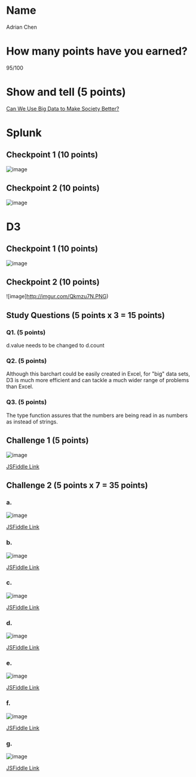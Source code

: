 # Name

Adrian Chen

# How many points have you earned?

95/100

# Show and tell (5 points)

[Can We Use Big Data to Make Society Better?](http://www.spiegel.de/international/zeitgeist/scientist-alex-pentland-argues-big-data-can-be-used-to-improve-society-a-970443.html)

# Splunk

## Checkpoint 1 (10 points)

![image](http://imgur.com/fZLFIQx.png)

## Checkpoint 2 (10 points)

![image](http://imgur.com/4cTaE6J.png)

# D3

## Checkpoint 1 (10 points)

![image](http://imgur.com/4zgIx4n.png)

## Checkpoint 2 (10 points)

![image]http://imgur.com/Qkmzu7N.PNG)

## Study Questions (5 points x 3 = 15 points)

### Q1. (5 points)

d.value needs to be changed to d.count

### Q2. (5 points)

Although this barchart could be easily created in Excel, for "big" data sets, D3 is much more efficient and can tackle a much wider range of problems than Excel.

### Q3. (5 points)

The type function assures that the numbers are being read in as numbers as instead of strings.


## Challenge 1 (5 points)

![image](http://imgur.com/gqy2OnQ.png)

[JSFiddle Link](http://jsfiddle.net/11s7t81e/4/)

## Challenge 2 (5 points x 7 = 35 points)

### a. 

![image](http://imgur.com/YzNBVNf.png)

[JSFiddle Link](http://jsfiddle.net/11s7t81e/5/)

### b.

![image](http://imgur.com/hqMXJJn.png)

[JSFiddle Link](http://jsfiddle.net/11s7t81e/6/)

### c.

![image](http://imgur.com/DGzN59H.png)

[JSFiddle Link](http://jsfiddle.net/ufd0yh76/)

### d.

![image](http://imgur.com/MsB2BXS.png)

[JSFiddle Link](http://jsfiddle.net/ufd0yh76/1/)

### e.

![image](http://imgur.com/bbD4QgD.png)

[JSFiddle Link](http://jsfiddle.net/ufd0yh76/2/)

### f.

![image](http://imgur.com/qtdgzO3.png)

[JSFiddle Link](http://jsfiddle.net/Lggjxd45/)


### g.

![image](image.png?raw=true)

[JSFiddle Link](http://jsfiddle.net/replace-this-path)
